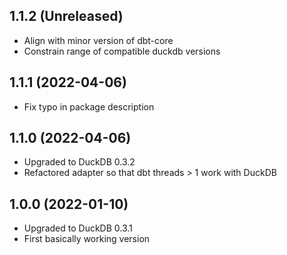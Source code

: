1.1.2 (Unreleased)
------------------

- Align with minor version of dbt-core
- Constrain range of compatible duckdb versions

1.1.1 (2022-04-06)
------------------

- Fix typo in package description

1.1.0 (2022-04-06)
------------------

- Upgraded to DuckDB 0.3.2
- Refactored adapter so that dbt threads > 1 work with DuckDB

1.0.0 (2022-01-10)
------------------

- Upgraded to DuckDB 0.3.1
- First basically working version
